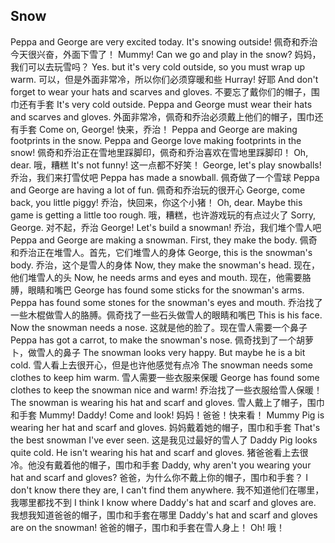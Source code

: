 ## Snow

Peppa and George are very excited today. It's snowing outside!
佩奇和乔治今天很兴奋，外面下雪了！
Mummy! Can we go and play in the snow?
妈妈，我们可以去玩雪吗？
Yes. but it's very cold outside, so you must wrap up warm.
可以，但是外面非常冷，所以你们必须穿暖和些
Hurray!
好耶
And don't forget to wear your hats and scarves and gloves.
不要忘了戴你们的帽子，围巾还有手套
It's very cold outside. Peppa and George must wear their hats and scarves and gloves.
外面非常冷，佩奇和乔治必须戴上他们的帽子，围巾还有手套
Come on, George!
快来，乔治！
Peppa and George are making footprints in the snow. Peppa and George love making footprints in the snow!
佩奇和乔治正在雪地里踩脚印，佩奇和乔治喜欢在雪地里踩脚印！
Oh, dear.
哦，糟糕
It's not funny!
这一点都不好笑！
George, let's play snowballs!
乔治，我们来打雪仗吧
Peppa has made a snowball.
佩奇做了一个雪球
Peppa and George are having a lot of fun.
佩奇和乔治玩的很开心
George, come back, you little piggy!
乔治，快回来，你这个小猪！
Oh, dear. Maybe this game is getting a little too rough.
哦，糟糕，也许游戏玩的有点过火了
Sorry, George.
对不起，乔治
George! Let's build a snowman!
乔治，我们堆个雪人吧
Peppa and George are making a snowman. First, they make the body.
佩奇和乔治正在堆雪人。首先，它们堆雪人的身体
George, this is the snowman's body.
乔治，这个是雪人的身体
Now, they make the snowman's head.
现在，他们堆雪人的头
Now, he needs arms and eyes and mouth.
现在，他需要胳膊，眼睛和嘴巴
George has found some sticks for the snowman's arms. Peppa has found some stones for the snowman's eyes and mouth.
乔治找了一些木棍做雪人的胳膊。佩奇找了一些石头做雪人的眼睛和嘴巴
This is his face. Now the snowman needs a nose.
这就是他的脸了。现在雪人需要一个鼻子
Peppa has got a carrot, to make the snowman's nose.
佩奇找到了一个胡萝卜，做雪人的鼻子
The snowman looks very happy. But maybe he is a bit cold.
雪人看上去很开心，但是也许他感觉有点冷
The snowman needs some clothes to keep him warm.
雪人需要一些衣服来保暖
George has found some clothes to keep the snowman nice and warm!
乔治找了一些衣服给雪人保暖！
The snowman is wearing his hat and scarf and gloves.
雪人戴上了帽子，围巾和手套
Mummy! Daddy! Come and look!
妈妈！爸爸！快来看！
Mummy Pig is wearing her hat and scarf and gloves.
妈妈戴着她的帽子，围巾和手套
That's the best snowman I've ever seen.
这是我见过最好的雪人了
Daddy Pig looks quite cold. He isn't wearing his hat and scarf and gloves.
猪爸爸看上去很冷。他没有戴着他的帽子，围巾和手套
Daddy, why aren't you wearing your hat and scarf and gloves?
爸爸，为什么你不戴上你的帽子，围巾和手套？
I don't know there they are, I can't find them anywhere.
我不知道他们在哪里，我哪里都找不到
I think I know where Daddy's hat and scarf and gloves are.
我想我知道爸爸的帽子，围巾和手套在哪里
Daddy's hat and scarf and gloves are on the snowman!
爸爸的帽子，围巾和手套在雪人身上！
Oh!
哦！
